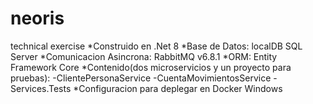 # neoris
technical exercise
*Construido en .Net 8
*Base de Datos: localDB SQL Server
*Comunicacion Asincrona: RabbitMQ v6.8.1
*ORM: Entity Framework Core
*Contenido(dos microservicios y un proyecto para pruebas): 
  -ClientePersonaService 
  -CuentaMovimientosService 
  -Services.Tests 
*Configuracion para deplegar en Docker Windows
